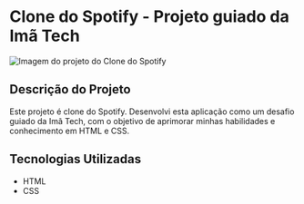 # Clone do Spotify - Projeto guiado da Imã Tech

![Imagem do projeto do Clone do Spotify](https://github.com/Luan02/cloneSpotify/assets/95363637/c9cb9ef7-57e8-4931-9dda-bfc254fe7e58)


## Descrição do Projeto

Este projeto é clone do Spotify. Desenvolvi esta aplicação como um desafio guiado da Imã Tech, com o objetivo de aprimorar minhas habilidades e conhecimento em HTML e CSS.

## Tecnologias Utilizadas 

- HTML
- CSS
